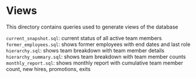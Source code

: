 # Views

This directory contains queries used to generate views of the database

`current_snapshot.sql`: current status of all active team members
`former_employees.sql`: shows former employees with end dates and last role
`hierarchy.sql`: shows team breakdown with team member details
`hierarchy_summary.sql`: shows team breakdown with team member counts
`monthly_report.sql`: shows monthly report with cumulative team member count, new hires, promotions, exits